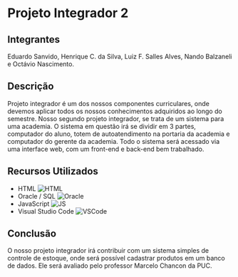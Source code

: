 # Projeto Integrador 2
 ## Integrantes
 Eduardo Sanvido, Henrique C. da Silva, Luiz F. Salles Alves, Nando Balzaneli e Octávio Nascimento.

## Descrição
 Projeto integrador é um dos nossos componentes curriculares, onde devemos aplicar todos os nossos conhecimentos adquiridos ao longo do semestre. Nosso segundo projeto integrador, se trata de um sistema para uma academia. O sistema em questão irá se dividir em 3 partes, computador do aluno, totem de autoatendimento na portaria da academia e computador do gerente da academia. Todo o sistema será acessado via uma interface web, com um front-end e back-end bem trabalhado.


## Recursos Utilizados
- HTML
  ![HTML](https://img.shields.io/badge/HTML5-E34F26?style=for-the-badge&logo=html5&logoColor=white)
- Oracle / SQL
  ![Oracle](https://img.shields.io/badge/Oracle-F80000?style=for-the-badge&logo=Oracle&logoColor=white)
- JavaScript
  ![JS](https://img.shields.io/badge/JavaScript-323330?style=for-the-badge&logo=javascript&logoColor=F7DF1E)
- Visual Studio Code
  ![VSCode](https://img.shields.io/badge/VSCode-latest-blueviolet)

## Conclusão
 O nosso projeto integrador irá contribuir com um sistema simples de controle de estoque, onde será possível cadastrar produtos em um banco de dados. Ele será avaliado pelo professor Marcelo Chancon da PUC.
